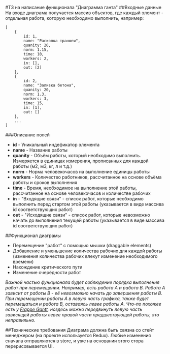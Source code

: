 #ТЗ на написание функционала "Диаграмма ганта"
##Входные данные
На входе диаграма получается массив объектов, где каждый элемент - отдельная работа, которую необходимо выполнить, например:

	[
		{
			id: 1, 
			name: "Раскопка траншеи",
			quanity: 20,
			norm: 1.15,
			time: 10,
			workers: 2,
			in: [],
			out: [2]
		},
		{
			id: 2, 
			name: "Заливка бетона",
			quanity: 20,
			norm: 1.3,
			workers: 3,
			time: 15,
			in: [1],
			out: []
		},
		...
	]

###Описание полей
- **id** - Уникальный индефикатор элемента
- **name** - Название работы
- **quanity** - Объём работы, который необходимо выполнить. Измеряется в единицах измерения, прописанных для каждой работы (м2, м3, кг, л и т.д.)
- **norm** - Норма человекочасов на выполнение единицы работы
- **workers** - Количество работников, рассчитанное на основе объёма работы и сроков выполнения
- **time** - Время, необходимое на выполнение этой работы, рассчитанное на основе человекочасов и количестве рабочих
- **in** - "Входящие связи" - список работ, которые необходимо выполнить перед стартом этой работы (указывается в виде массива id соответствующих работ)
- **out** - "Исходящие связи" - список работ, которые невозможно начать до выполнения текущей работы (указывается в виде массива id соответствующих работ)

##Функционал диаграмы
- Перемещение "работ" с помощью мышки (draggable elements)
- Добавление и уменьшение количества рабочих для каждой работы (изменения количества рабочих влекут изменение необходимого времени)
- Нахождение критического пути
- Изменение очерёдности работ

*Важной частью функционала будет соблюдение порядка выполнения работ при перемещении. Например, есть работа А и работа В. Работа А зависит от работы В - её невозможно начать до завершения работы В. При перемещении работы А в левую часть графика, также будет перемещаться и работа В, оставаясь левее работы А. Что-по похожее есть у [Frappe Gantt](https://frappe.io/gantt), ноздесь можно передвинуть левую часть зависящей работы левее правой части предшествующей работы, это неправильно.*

##Технические требования
Диаграма должна быть связна со стейт менеджером (на проекте используется Redux). Любые изменения сначала отправляются в store, и уже на основании этого стора перерисовывается UI.
